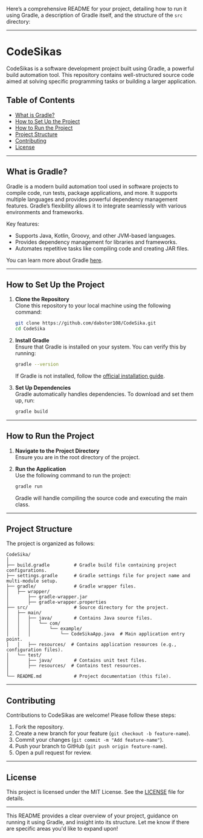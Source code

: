 Here’s a comprehensive README for your project, detailing how to run it using Gradle, a description of Gradle itself, and the structure of the `src` directory:

---

# CodeSikas

CodeSikas is a software development project built using Gradle, a powerful build automation tool. This repository contains well-structured source code aimed at solving specific programming tasks or building a larger application.

## Table of Contents

- [What is Gradle?](#what-is-gradle)
- [How to Set Up the Project](#how-to-set-up-the-project)
- [How to Run the Project](#how-to-run-the-project)
- [Project Structure](#project-structure)
- [Contributing](#contributing)
- [License](#license)

---

## What is Gradle?

Gradle is a modern build automation tool used in software projects to compile code, run tests, package applications, and more. It supports multiple languages and provides powerful dependency management features. Gradle’s flexibility allows it to integrate seamlessly with various environments and frameworks.

Key features:
- Supports Java, Kotlin, Groovy, and other JVM-based languages.
- Provides dependency management for libraries and frameworks.
- Automates repetitive tasks like compiling code and creating JAR files.

You can learn more about Gradle [here](https://gradle.org/).

---

## How to Set Up the Project

1. **Clone the Repository**  
   Clone this repository to your local machine using the following command:

   ```bash
   git clone https://github.com/dabster108/CodeSika.git
   cd CodeSika
   ```

2. **Install Gradle**  
   Ensure that Gradle is installed on your system. You can verify this by running:

   ```bash
   gradle --version
   ```

   If Gradle is not installed, follow the [official installation guide](https://gradle.org/install/).

3. **Set Up Dependencies**  
   Gradle automatically handles dependencies. To download and set them up, run:

   ```bash
   gradle build
   ```

---

## How to Run the Project

1. **Navigate to the Project Directory**  
   Ensure you are in the root directory of the project.

2. **Run the Application**  
   Use the following command to run the project:

   ```bash
   gradle run
   ```

   Gradle will handle compiling the source code and executing the main class.

---

## Project Structure

The project is organized as follows:

```plaintext
CodeSika/
│
├── build.gradle         # Gradle build file containing project configurations.
├── settings.gradle      # Gradle settings file for project name and multi-module setup.
├── gradle/              # Gradle wrapper files.
│   ├── wrapper/
│       ├── gradle-wrapper.jar
│       ├── gradle-wrapper.properties
├── src/                 # Source directory for the project.
│   ├── main/
│   │   ├── java/        # Contains Java source files.
│   │   │   └── com/
│   │   │       └── example/
│   │   │           └── CodeSikaApp.java  # Main application entry point.
│   │   ├── resources/  # Contains application resources (e.g., configuration files).
│   └── test/
│       ├── java/        # Contains unit test files.
│       ├── resources/  # Contains test resources.
│
└── README.md            # Project documentation (this file).
```

---

## Contributing

Contributions to CodeSikas are welcome! Please follow these steps:

1. Fork the repository.
2. Create a new branch for your feature (`git checkout -b feature-name`).
3. Commit your changes (`git commit -m "Add feature-name"`).
4. Push your branch to GitHub (`git push origin feature-name`).
5. Open a pull request for review.

---

## License

This project is licensed under the MIT License. See the [LICENSE](LICENSE) file for details.

---

This README provides a clear overview of your project, guidance on running it using Gradle, and insight into its structure. Let me know if there are specific areas you'd like to expand upon!

